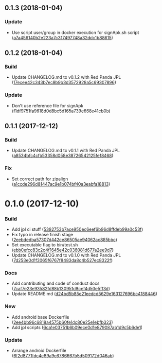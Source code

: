 <a name="0.1.3"></a>
## 0.1.3 (2018-01-04)


### Update

* Use script user/group in docker execution for signApk.sh script ([a7a456140b2e223a7c317497748a32ddc1b88615](https://github.com/red-panda-ci/jpl-scripts/commit/a7a456140b2e223a7c317497748a32ddc1b88615))



<a name="0.1.2"></a>
## 0.1.2 (2018-01-04)


### Build

* Update CHANGELOG.md to v0.1.2 with Red Panda JPL ([17ecee42c343b7ec8b9b3d3572928a5c69307896](https://github.com/red-panda-ci/jpl-scripts/commit/17ecee42c343b7ec8b9b3d3572928a5c69307896))

### Update

* Don't use reference file for signApk ([f1df9751fa9618d0d8bc5d165a739e668e41cb0b](https://github.com/red-panda-ci/jpl-scripts/commit/f1df9751fa9618d0d8bc5d165a739e668e41cb0b))



<a name="0.1.1"></a>
## 0.1.1 (2017-12-12)


### Build

* Update CHANGELOG.md to v0.1.1 with Red Panda JPL ([a8534bfc4cfb53358d058e38726542125fef8468](https://github.com/red-panda-ci/jpl-scripts/commit/a8534bfc4cfb53358d058e38726542125fef8468))

### Fix

* Set correct path for zipalign ([a1ccde296d81447ac9e1b074bf40a3eabfa18813](https://github.com/red-panda-ci/jpl-scripts/commit/a1ccde296d81447ac9e1b074bf40a3eabfa18813))



<a name="0.1.0"></a>
# 0.1.0 (2017-12-10)


### Build

* Add jpl ci stuff ([5392753b7ace950ec6eef6b96d8ffdeb99a0c53f](https://github.com/red-panda-ci/jpl-scripts/commit/5392753b7ace950ec6eef6b96d8ffdeb99a0c53f))
* Fix typo in release finish stage ([2eebdedba57307d442ce86505ae94062ac885bbc](https://github.com/red-panda-ci/jpl-scripts/commit/2eebdedba57307d442ce86505ae94062ac885bbc))
* Set executable flag to bin/test.sh ([ebb0efcc83c2c4f1645e42c036081d677a2ee9d7](https://github.com/red-panda-ci/jpl-scripts/commit/ebb0efcc83c2c4f1645e42c036081d677a2ee9d7))
* Update CHANGELOG.md to v0.1.0 with Red Panda JPL ([7d253e0d1f3065f6767f8483da8c4b527ec8322f](https://github.com/red-panda-ci/jpl-scripts/commit/7d253e0d1f3065f6767f8483da8c4b527ec8322f))

### Docs

* Add contributing and code of conduct docs ([7caf7e23e93582fd88b130951d8cef4d50e5ff3d](https://github.com/red-panda-ci/jpl-scripts/commit/7caf7e23e93582fd88b130951d8cef4d50e5ff3d))
* Update README.md ([d24bd5b85e21eedcd5629e163127696bc4188446](https://github.com/red-panda-ci/jpl-scripts/commit/d24bd5b85e21eedcd5629e163127696bc4188446))

### New

* Add android base Dockerfile ([2ee4bb96c6818a4575b60fe1dc80e25e1ebfb323](https://github.com/red-panda-ci/jpl-scripts/commit/2ee4bb96c6818a4575b60fe1dc80e25e1ebfb323))
* Add jpl scripts ([6ca1e03751b6b09ece0d1e879087ab1d9c5b6de1](https://github.com/red-panda-ci/jpl-scripts/commit/6ca1e03751b6b09ece0d1e879087ab1d9c5b6de1))

### Update

* Arrange android Dockerfile ([6f2d8771fdc4c89a9c6786667b5d509172d046ab](https://github.com/red-panda-ci/jpl-scripts/commit/6f2d8771fdc4c89a9c6786667b5d509172d046ab))



